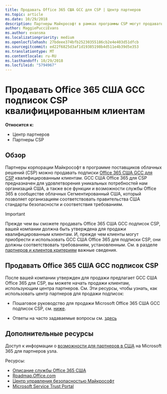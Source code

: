 ```yaml
---
title: Продавать Office 365 США GCC для CSP | Центр партнеров
ms.topic: article
ms.date: 10/29/2018
description: Партнеры Майкрософт в рамках программы CSP могут продавать Office 365 США GCC подписок CSP квалифицированным клиентам. Office 365 GCC США для CSP — это набор облачных служб производительность, разработанный для правительства США и подрядчикам США государственных участие и включает штата, локальных, семейным, федеральный обороны сотрудниках гражданских и федеральных агентств.
author: MaggiePucciEvans
ms.author: evansma
ms.localizationpriority: medium
ms.openlocfilehash: 27bdeee374bfb25230355186cb2e4e403d51dfcb
ms.sourcegitcommit: ed22f6825d3af1d19385198b4d511e4b39d5e353
ms.translationtype: MT
ms.contentlocale: ru-RU
ms.lasthandoff: 10/29/2018
ms.locfileid: "5794967"
---
```

# <a name="sell-office-365-government-gcc-for-csp-subscriptions-to-qualified-customers"></a>Продавать Office 365 США GCC подписок CSP квалифицированным клиентам

**Относится к:**

-  Центр партнеров
-  Партнеры CSP


## <a name="overview"></a>Обзор

Партнеры корпорации Майкрософт в программе поставщиков облачных решений (CSP) можно продавать подписки [Office 365 США GCC для CSP](https://www.microsoft.com/microsoft-365/partners/governmentforCSP) квалифицированным клиентам. GCC США Office 365 для CSP предназначен для удовлетворения уникальных потребностей нам организаций США, а также все функции и возможности службы Office 365 в сообществе облачных Сегментированный США, который позволяет организациям соответствовать правительства США стандарты безопасности и соответствия требованиям. 

>[!IMPORTANT] 
>Прежде чем вы сможете продавать Office 365 США GCC подписок CSP, вашей компании должна быть утверждена для продажи квалифицированным клиентам. И, прежде чем клиенты могут приобрести и использовать GCC США Office 365 для подписки CSP, они должны соответствовать требованиям, установленным. См. в разделе [партнеров и клиентов критериям](csp-gcc-validate.md) важные сведения.


## <a name="sell-office-365-government-gcc-for-csp-subscriptions"></a>Продавать Office 365 США GCC подписок CSP

После вашей компании утвержден для продажи предлагает GCC США Office 365 для CSP, вы можете начать продажи клиентам, использующим центра партнеров. См. Эти ресурсы, чтобы узнать, как использовать центр партнеров для продажи подписок: 

-   Пошаговое руководство для продажи Microsoft Office 365 США GCC подписок CSP, см. [ниже](https://go.microsoft.com/fwlink/?linkid=2007323).  

-   Ответы на часто задаваемые вопросы см. [здесь](https://o365pp.blob.core.windows.net/media/Resources/GCC/Office%20365%20Government%20GCC%20for%20CSP%20Partner%20FAQ.docx)


## <a name="additional-resources"></a>Дополнительные ресурсы

Доступ к информации о [возможности для партнеров в США](https://www.microsoft.com/microsoft-365/partners/governmentforCSP) на Microsoft 365 для партнеров узла.

Ресурсы:

- [Описание службы Office 365 США](https://technet.microsoft.com/library/mt774581.aspx)
- [Roadmap.Office.com](https://products.office.com/business/office-365-roadmap)
- [Центр управления безопасностью Майкрософт](https://www.microsoft.com/TrustCenter/)
- [Microsoft Service Trust Portal](https://aka.ms/STP)

